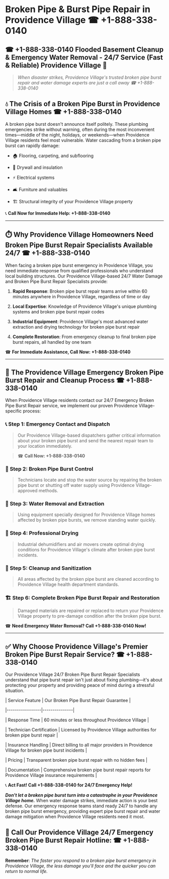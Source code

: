 # Broken Pipe & Burst Pipe Repair in Providence Village ☎ +1-888-338-0140  
## ☎ +1-888-338-0140 Flooded Basement Cleanup & Emergency Water Removal - 24/7 Service (Fast & Reliable) Providence Village 🚨  

> *When disaster strikes, Providence Village's trusted broken pipe burst repair and water damage experts are just a call away ☎ +1-888-338-0140*  

## 💧 The Crisis of a Broken Pipe Burst in Providence Village Homes ☎ +1-888-338-0140  

A broken pipe burst doesn't announce itself politely. These plumbing emergencies strike without warning, often during the most inconvenient times—middle of the night, holidays, or weekends—when Providence Village residents feel most vulnerable. Water cascading from a broken pipe burst can rapidly damage:  

* 🏠 Flooring, carpeting, and subflooring  
* 🧱 Drywall and insulation  
* ⚡ Electrical systems  
* 🛋️ Furniture and valuables  
* 🏗️ Structural integrity of your Providence Village property  

📞 **Call Now for Immediate Help: +1-888-338-0140**  

---  

## ⏱️ Why Providence Village Homeowners Need Broken Pipe Burst Repair Specialists Available 24/7 ☎ +1-888-338-0140  

When facing a broken pipe burst emergency in Providence Village, you need immediate response from qualified professionals who understand local building structures. Our Providence Village-based 24/7 Water Damage and Broken Pipe Burst Repair Specialists provide:  

1. **Rapid Response**: Broken pipe burst repair teams arrive within 60 minutes anywhere in Providence Village, regardless of time or day  
2. **Local Expertise**: Knowledge of Providence Village's unique plumbing systems and broken pipe burst repair codes  
3. **Industrial Equipment**: Providence Village's most advanced water extraction and drying technology for broken pipe burst repair  
4. **Complete Restoration**: From emergency cleanup to final broken pipe burst repairs, all handled by one team  

☎ **For Immediate Assistance, Call Now: +1-888-338-0140**  

---  

## 🔧 The Providence Village Emergency Broken Pipe Burst Repair and Cleanup Process ☎ +1-888-338-0140  

When Providence Village residents contact our 24/7 Emergency Broken Pipe Burst Repair service, we implement our proven Providence Village-specific process:  

### 📞 Step 1: Emergency Contact and Dispatch  
> Our Providence Village-based dispatchers gather critical information about your broken pipe burst and send the nearest repair team to your location immediately.  
> ☎ **Call Now: +1-888-338-0140**  

### 🚿 Step 2: Broken Pipe Burst Control  
> Technicians locate and stop the water source by repairing the broken pipe burst or shutting off water supply using Providence Village-approved methods.  

### 🌊 Step 3: Water Removal and Extraction  
> Using equipment specially designed for Providence Village homes affected by broken pipe bursts, we remove standing water quickly.  

### 💨 Step 4: Professional Drying  
> Industrial dehumidifiers and air movers create optimal drying conditions for Providence Village's climate after broken pipe burst incidents.  

### 🧼 Step 5: Cleanup and Sanitization  
> All areas affected by the broken pipe burst are cleaned according to Providence Village health department standards.  

### 🏗️ Step 6: Complete Broken Pipe Burst Repair and Restoration  
> Damaged materials are repaired or replaced to return your Providence Village property to pre-damage condition after the broken pipe burst.  

☎ **Need Emergency Water Removal? Call +1-888-338-0140 Now!**  

---  

## ✅ Why Choose Providence Village's Premier Broken Pipe Burst Repair Service? ☎ +1-888-338-0140  

Our Providence Village 24/7 Broken Pipe Burst Repair Specialists understand that pipe burst repair isn't just about fixing plumbing—it's about protecting your property and providing peace of mind during a stressful situation.  

| Service Feature | Our Broken Pipe Burst Repair Guarantee |  
|-----------------|---------------|  
| Response Time | 60 minutes or less throughout Providence Village |  
| Technician Certification | Licensed by Providence Village authorities for broken pipe burst repair |  
| Insurance Handling | Direct billing to all major providers in Providence Village for broken pipe burst incidents |  
| Pricing | Transparent broken pipe burst repair with no hidden fees |  
| Documentation | Comprehensive broken pipe burst repair reports for Providence Village insurance requirements |  

📞 **Act Fast! Call +1-888-338-0140 for 24/7 Emergency Help!**  

***Don't let a broken pipe burst turn into a catastrophe in your Providence Village home.*** When water damage strikes, immediate action is your best defense. Our emergency response teams stand ready 24/7 to handle any broken pipe burst emergency, providing expert pipe burst repair and water damage mitigation when Providence Village residents need it most.  

## 📱 Call Our Providence Village 24/7 Emergency Broken Pipe Burst Repair Hotline: ☎ +1-888-338-0140  

**Remember**: *The faster you respond to a broken pipe burst emergency in Providence Village, the less damage you'll face and the quicker you can return to normal life.*